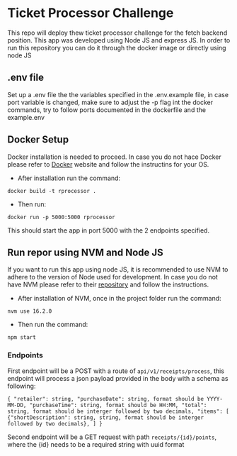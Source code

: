 # Ticket Processor Challenge

This repo will deploy thew ticket processor challenge for the fetch backend position.
This app was developed using Node JS and express JS. In order to run this repository you
can do it through the docker image or directly using node JS

## .env file

Set up a .env file the the variables specified in the .env.example file, in case port variable is
changed, make sure to adjust the -p flag int the docker commands, try to follow ports documented
in the dockerfile and the example.env

## Docker Setup

Docker installation is needed to proceed. In case you do not hace Docker please refer to
[Docker](https://www.docker.com) website and follow the instructins for your OS.

- After installation run the command:

`docker build -t rprocessor .`

- Then run:

`docker run -p 5000:5000 rprocessor`

This should start the app in port 5000 with the 2 endpoints specified.

## Run repor using NVM and Node JS

If you want to run this app using node JS, it is recommended to use NVM to adhere to the version of Node
used for development. In case you do not have NVM please refer to their [repository](https://github.com/nvm-sh/nvm) and follow
the instructions.

- After installation of NVM, once in the project folder run the command:

`nvm use 16.2.0`

- Then run the command:

`npm start`

### Endpoints

First endpoint will be a POST with a route of `api/v1/receipts/process`, this endpoint will process
a json payload provided in the body with a schema as following:

`{
  "retailer": string,
  "purchaseDate": string, format should be YYYY-MM-DD,
    "purchaseTime": string, format should be HH:MM,
    "total": string, format should be interger followed by two decimals,
    "items": [
        {"shortDescription": string, string, format should be interger followed by two decimals},
    ]
}`

Second endpoint will be a GET request with path `receipts/{id}/points`, where the {id} needs to be a required string
with uuid format
